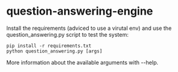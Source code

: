# question-answering-engine

Install the requirements (adviced to use a virutal env) and use the question_answering.py script to test the system:
```
pip install -r requirements.txt
python question_answering.py [args]
```
More information about the available arguments with --help.
